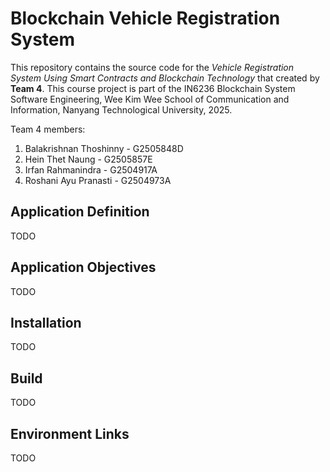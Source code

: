 # Blockchain Vehicle Registration System

This repository contains the source code for the _Vehicle Registration System Using Smart Contracts and Blockchain Technology_ that created by **Team 4**. This course project is part of the IN6236 Blockchain System Software Engineering, Wee Kim Wee School of Communication and Information, Nanyang Technological University, 2025.

Team 4 members:
1. Balakrishnan Thoshinny - G2505848D
2. Hein Thet Naung - G2505857E
3. Irfan Rahmanindra - G2504917A
4. Roshani Ayu Pranasti - G2504973A

## Application Definition

TODO

## Application Objectives

TODO

## Installation

TODO

## Build

TODO

## Environment Links

TODO